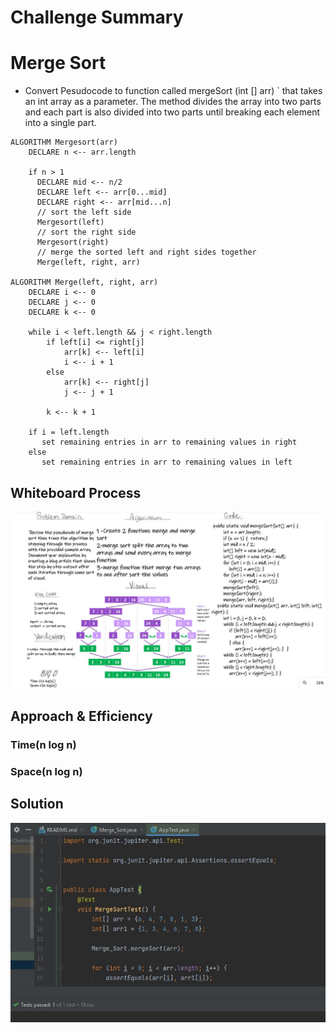 # Challenge Summary
# Merge Sort
- Convert Pesudocode  to function called mergeSort (int [] arr) ` that takes an int array as a parameter. The method divides the array into two parts and each part is also divided into two parts until breaking each element into a single part.

```
ALGORITHM Mergesort(arr)
    DECLARE n <-- arr.length

    if n > 1
      DECLARE mid <-- n/2
      DECLARE left <-- arr[0...mid]
      DECLARE right <-- arr[mid...n]
      // sort the left side
      Mergesort(left)
      // sort the right side
      Mergesort(right)
      // merge the sorted left and right sides together
      Merge(left, right, arr)

ALGORITHM Merge(left, right, arr)
    DECLARE i <-- 0
    DECLARE j <-- 0
    DECLARE k <-- 0

    while i < left.length && j < right.length
        if left[i] <= right[j]
            arr[k] <-- left[i]
            i <-- i + 1
        else
            arr[k] <-- right[j]
            j <-- j + 1

        k <-- k + 1

    if i = left.length
       set remaining entries in arr to remaining values in right
    else
       set remaining entries in arr to remaining values in left
```
## Whiteboard Process
![Merge Sort](merge.jpg)
## Approach & Efficiency
### Time(n log n)
### Space(n log n)
## Solution
![Merge Sort Test](Screenshot%202022-04-27%20182715.jpg)
